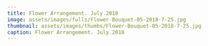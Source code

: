 ```yaml
---
title: Flower Arrangement. July.2018
image: assets/images/fulls/Flower-Bouquet-05-2018-7-25.jpg
thumbnail: assets/images/thumbs/Flower-Bouquet-05-2018-7-25.jpg
caption: Flower Arrangement. July.2018
---
```

